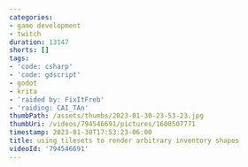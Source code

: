 ```yaml
---
categories:
- game development
- twitch
duration: 13147
shorts: []
tags:
- 'code: csharp'
- 'code: gdscript'
- godot
- krita
- 'raided by: FixItFreb'
- 'raiding: CAI_TAn'
thumbPath: /assets/thumbs/2023-01-30-23-53-23.jpg
thumbUri: /videos/794546691/pictures/1600507771
timestamp: 2023-01-30T17:53:23-06:00
title: using tilesets to render arbitrary inventory shapes
videoId: '794546691'
---
```

